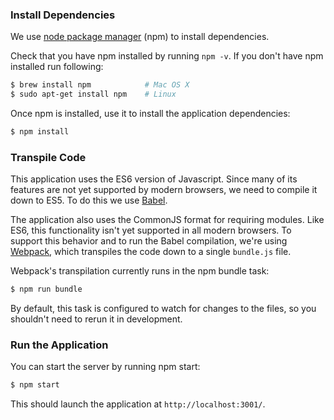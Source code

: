 ### Install Dependencies
We use [node package manager][npm] (npm) to install dependencies.

Check that you have npm installed by running `npm -v`. If you don't have npm
installed run following:

``` sh
$ brew install npm            # Mac OS X
$ sudo apt-get install npm    # Linux
```

Once npm is installed, use it to install the application dependencies:

```sh
$ npm install
```

### Transpile Code
This application uses the ES6 version of Javascript. Since many of its features are not yet
supported by modern browsers, we need to compile it down to ES5. To do this we use [Babel][babel].

The application also uses the CommonJS format for requiring modules. Like ES6, this functionality
isn't yet supported in all modern browsers. To support this behavior and to run the Babel
compilation, we're using [Webpack][webpack], which transpiles the code down to a single
`bundle.js` file.

Webpack's transpilation currently runs in the npm bundle task:

```sh
$ npm run bundle
```

By default, this task is configured to watch for changes to the files, so you shouldn't need to
rerun it in development.

### Run the Application

You can start the server by running npm start:

```sh
$ npm start
```

This should launch the application at `http://localhost:3001/`.

[babel]: https://babeljs.io/
[npm]: https://www.npmjs.org/
[webpack]: https://webpack.github.io/
